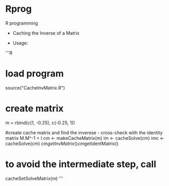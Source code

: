 Rprog
=====

R programming

* Caching the Inverse of a Matrix

* Usage:

'''R
# load program
source("CacheInvMatrix.R")

# create matrix
m = rbind(c(1, -0.25), c(-0.25, 1))

#create cache matrix and find the inverese - cross-check with the identity matrix M.M^-1 = I
cm <- makeCacheMatrix(m)
im <- cacheSolve(cm)
imc <- cacheSolve(cm)
cm$getInvMatrix()
cm$getIdentMatrix()
 
# to avoid the intermediate step, call
cacheSetSolveMatrix(m)
'''
